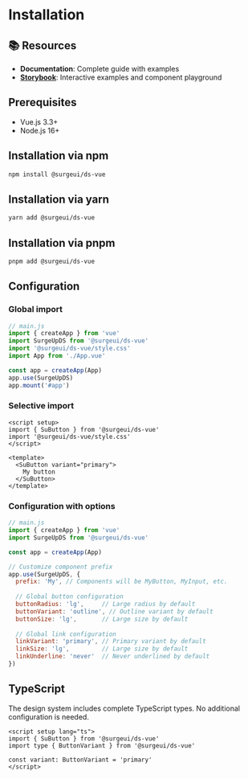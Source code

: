 # Installation

## 📚 Resources

- **Documentation**: Complete guide with examples
- **[Storybook](/surge.ui/storybook/)**: Interactive examples and component playground

## Prerequisites

- Vue.js 3.3+
- Node.js 16+

## Installation via npm

```bash
npm install @surgeui/ds-vue
```

## Installation via yarn

```bash
yarn add @surgeui/ds-vue
```

## Installation via pnpm

```bash
pnpm add @surgeui/ds-vue
```

## Configuration

### Global import

```js
// main.js
import { createApp } from 'vue'
import SurgeUpDS from '@surgeui/ds-vue'
import '@surgeui/ds-vue/style.css'
import App from './App.vue'

const app = createApp(App)
app.use(SurgeUpDS)
app.mount('#app')
```

### Selective import

```vue
<script setup>
import { SuButton } from '@surgeui/ds-vue'
import '@surgeui/ds-vue/style.css'
</script>

<template>
  <SuButton variant="primary">
    My button
  </SuButton>
</template>
```

### Configuration with options

```js
// main.js
import { createApp } from 'vue'
import SurgeUpDS from '@surgeui/ds-vue'

const app = createApp(App)

// Customize component prefix
app.use(SurgeUpDS, {
  prefix: 'My', // Components will be MyButton, MyInput, etc.
  
  // Global button configuration
  buttonRadius: 'lg',     // Large radius by default
  buttonVariant: 'outline', // Outline variant by default
  buttonSize: 'lg',       // Large size by default
  
  // Global link configuration
  linkVariant: 'primary', // Primary variant by default
  linkSize: 'lg',         // Large size by default
  linkUnderline: 'never'  // Never underlined by default
})
```

## TypeScript

The design system includes complete TypeScript types. No additional configuration is needed.

```vue
<script setup lang="ts">
import { SuButton } from '@surgeui/ds-vue'
import type { ButtonVariant } from '@surgeui/ds-vue'

const variant: ButtonVariant = 'primary'
</script>
```
